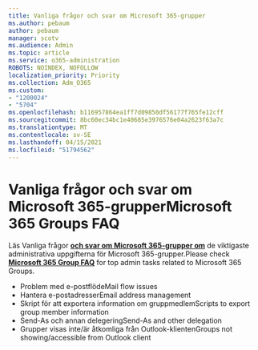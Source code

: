 ```yaml
---
title: Vanliga frågor och svar om Microsoft 365-grupper
ms.author: pebaum
author: pebaum
manager: scotv
ms.audience: Admin
ms.topic: article
ms.service: o365-administration
ROBOTS: NOINDEX, NOFOLLOW
localization_priority: Priority
ms.collection: Adm_O365
ms.custom:
- "1200024"
- "5704"
ms.openlocfilehash: b116957864ea1ff7d09850df56177f765fe12cff
ms.sourcegitcommit: 8bc60ec34bc1e40685e3976576e04a2623f63a7c
ms.translationtype: MT
ms.contentlocale: sv-SE
ms.lasthandoff: 04/15/2021
ms.locfileid: "51794562"
---
```

# <a name="microsoft-365-groups-faq"></a><span data-ttu-id="0218d-102">Vanliga frågor och svar om Microsoft 365-grupper</span><span class="sxs-lookup"><span data-stu-id="0218d-102">Microsoft 365 Groups FAQ</span></span>

<span data-ttu-id="0218d-103">Läs Vanliga frågor **[och svar om Microsoft 365-grupper om](https://aka.ms/M365GroupsFAQ)** de viktigaste administrativa uppgifterna för Microsoft 365-grupper.</span><span class="sxs-lookup"><span data-stu-id="0218d-103">Please check **[Microsoft 365 Group FAQ](https://aka.ms/M365GroupsFAQ)** for top admin tasks related to Microsoft 365 Groups.</span></span>

- <span data-ttu-id="0218d-104">Problem med e-postflöde</span><span class="sxs-lookup"><span data-stu-id="0218d-104">Mail flow issues</span></span>
- <span data-ttu-id="0218d-105">Hantera e-postadresser</span><span class="sxs-lookup"><span data-stu-id="0218d-105">Email address management</span></span>
- <span data-ttu-id="0218d-106">Skript för att exportera information om gruppmedlem</span><span class="sxs-lookup"><span data-stu-id="0218d-106">Scripts to export group member information</span></span>
- <span data-ttu-id="0218d-107">Send-As och annan delegering</span><span class="sxs-lookup"><span data-stu-id="0218d-107">Send-As and other delegation</span></span>
- <span data-ttu-id="0218d-108">Grupper visas inte/är åtkomliga från Outlook-klienten</span><span class="sxs-lookup"><span data-stu-id="0218d-108">Groups not showing/accessible from Outlook client</span></span>
